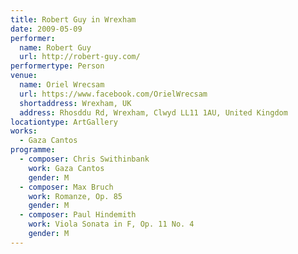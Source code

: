 ```yaml
---
title: Robert Guy in Wrexham
date: 2009-05-09
performer:
  name: Robert Guy
  url: http://robert-guy.com/
performertype: Person
venue:
  name: Oriel Wrecsam
  url: https://www.facebook.com/OrielWrecsam
  shortaddress: Wrexham, UK
  address: Rhosddu Rd, Wrexham, Clwyd LL11 1AU, United Kingdom
locationtype: ArtGallery
works:
  - Gaza Cantos
programme:
  - composer: Chris Swithinbank
    work: Gaza Cantos
    gender: M
  - composer: Max Bruch
    work: Romanze, Op. 85
    gender: M
  - composer: Paul Hindemith
    work: Viola Sonata in F, Op. 11 No. 4
    gender: M
---
```

